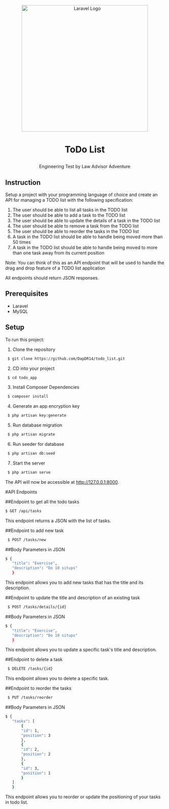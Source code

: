 <p align="center">
    <a href="https://laravel.com" target="_blank">
        <img src="https://raw.githubusercontent.com/laravel/art/master/logo-lockup/5%20SVG/2%20CMYK/1%20Full%20Color/laravel-logolockup-cmyk-red.svg" width="400" alt="Laravel Logo">
    </a>
</p>

# <p align="center">ToDo List</p>
<p align="center">
    Engineering Test by Law Advisor Adventure
</p>

## Instruction
Setup a project with your programming language of choice and create an API for managing a TODO list with the following specification:

1. The user should be able to list all tasks in the TODO list
2. The user should be able to add a task to the TODO list
3. The user should be able to update the details of a task in the TODO list
4. The user should be able to remove a task from the TODO list
5. The user should be able to reorder the tasks in the TODO list
6. A task in the TODO list should be able to handle being moved more than 50 times
7. A task in the TODO list should be able to handle being moved to more than one task away from its current position

Note: You can think of this as an API endpoint that will be used to handle the drag and drop feature of a TODO list application

All endpoints should return JSON responses.

## Prerequisites
- Laravel
- MySQL

## Setup
To run this project:

1. Clone the repository
```bash
 $ git clone https://github.com/DapDR14/todo_list.git
 ```

2. CD into your project
```bash
 $ cd todo_app
 ```

3. Install Composer Dependencies
```bash
 $ composer install
 ```

4. Generate an app encryption key
```bash
 $ php artisan key:generate
 ```

5. Run database migration
```bash
 $ php artisan migrate
 ```

6. Run seeder for database
```bash
 $ php artisan db:seed
 ```

7. Start the server
```bash
 $ php artisan serve
 ```

 The API will now be accessible at http://127.0.0.1:8000.

 #API Endpoints

 ##Endpoint to get all the todo tasks
 ```bash
 $ GET /api/tasks
 ```

 This endpoint returns a JSON with the list of tasks.

##Endpoint to add new task
```bash
 $ POST /tasks/new
 ```

 ##Body Parameters in JSON
 ```bash
 $ {
    "title": "Exercise",
    "description": "Do 10 situps"
    }
 ```

 This endpoint allows you to add new tasks that has the title and its description.

 ##Endpoint to update the title and description of an existing task
```bash
 $ POST /tasks/details/{id}
 ```

##Body Parameters in JSON
 ```bash
 $ {
    "title": "Exercise",
    "description": "Do 10 situps"
    }
 ```

 This endpoint allows you to update a specific task's title and description.

 ##Endpoint to delete a task
```bash
 $ DELETE /tasks/{id}
 ```

This endpoint allows you to delete a specific task.

##Endpoint to reorder the tasks
```bash
 $ PUT /tasks/reorder
 ```

##Body Parameters in JSON
 ```bash
 $ {
    "tasks": [
        {
        "id": 1,
        "position": 3
        },
        {
        "id": 2,
        "position": 2
        },
        {
        "id": 3,
        "position": 1
        }
    ]
    }
 ```

 This endpoint allows you to reorder or update the positioning of your tasks in todo list.
